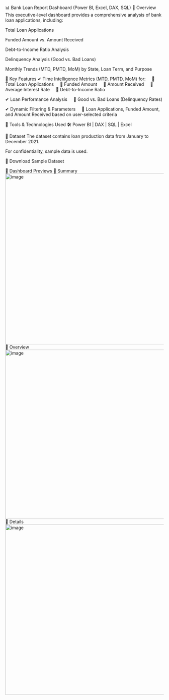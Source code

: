 📊 Bank Loan Report Dashboard (Power BI, Excel, DAX, SQL)
🔹 Overview
This executive-level dashboard provides a comprehensive analysis of bank loan applications, including:

Total Loan Applications

Funded Amount vs. Amount Received

Debt-to-Income Ratio Analysis

Delinquency Analysis (Good vs. Bad Loans)

Monthly Trends (MTD, PMTD, MoM) by State, Loan Term, and Purpose

🔹 Key Features
✔ Time Intelligence Metrics (MTD, PMTD, MoM) for:
    📌 Total Loan Applications
    📌 Funded Amount
    📌 Amount Received
    📌 Average Interest Rate
    📌 Debt-to-Income Ratio

✔ Loan Performance Analysis
    📌 Good vs. Bad Loans (Delinquency Rates)

✔ Dynamic Filtering & Parameters
    📌 Loan Applications, Funded Amount, and Amount Received based on user-selected criteria

🔹 Tools & Technologies Used
🛠 Power BI | DAX | SQL | Excel

🔹 Dataset
The dataset contains loan production data from January to December 2021.

For confidentiality, sample data is used.

📂 Download Sample Dataset

📸 Dashboard Previews
📌 Summary
<img width="542" alt="image" src="https://github.com/user-attachments/assets/09b6d230-f499-4741-bf71-4d685ac075c6" />
📌 Overview
<img width="537" alt="image" src="https://github.com/user-attachments/assets/26e1338f-aee8-42f8-a9ec-437a9f9e4e43" />
📌 Details
<img width="541" alt="image" src="https://github.com/user-attachments/assets/07b5c997-1a07-42a3-8e9f-1efb0fa8aa4f" />
